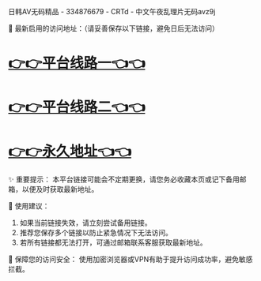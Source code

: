日韩AV无码精品 - 334876679 - CRTd - 中文午夜乱理片无码avz9j

🌟 最新启用的访问地址：（请妥善保存以下链接，避免日后无法访问）

# [👉👉平台线路一👈👈](https://za52.run)
# [👉👉平台线路二👈👈](https://za53.run)
# [👉👉永久地址👈👈](https://za51.run)

✨ 重要提示： 本平台链接可能会不定期更换，请您务必收藏本页或记下备用邮箱，以便及时获取最新地址。

📌 使用建议：

1. 如果当前链接失效，请立刻尝试备用链接。
2. 推荐您保存多个链接以防止紧急情况下无法访问。
3. 若所有链接都无法打开，可通过邮箱联系客服获取最新地址。

🔐 保障您的访问安全： 使用加密浏览器或VPN有助于提升访问成功率，避免敏感拦截。
